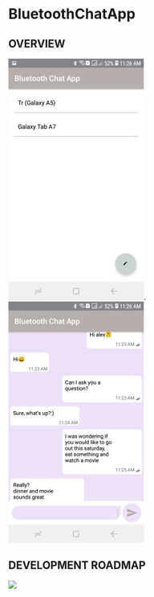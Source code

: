 # BluetoothChatApp

## OVERVIEW
<img src="https://github.com/nima-abdpoor/BluetoothChatApp/blob/master/screenShots/devices.jpg" width="270">.<img src="https://github.com/nima-abdpoor/BluetoothChatApp/blob/master/screenShots/chat.jpg" width="270">

## DEVELOPMENT ROADMAP
<img src="https://github.com/nima-abdpoor/BluetoothChatApp/blob/master/screenShots/tasks.jpg" width="270">
